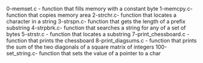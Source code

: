 0-memset.c - function that fills memory with a constant byte
1-memcpy.c- function that copies memory area
2-strchr.c- function that locates a character in a string
3-strspn.c- function that gets the length of a prefix substring
4-strpbrk.c- function that searches a string for any of a set of bytes
5-strstr.c - function that locates a substring
7-print_chessboard.c - function that prints the chessboard
8-print_diagsums.c - function that prints the sum of the two diagonals of a square matrix of integers
100-set_string.c- function that sets the value of a pointer to a char
